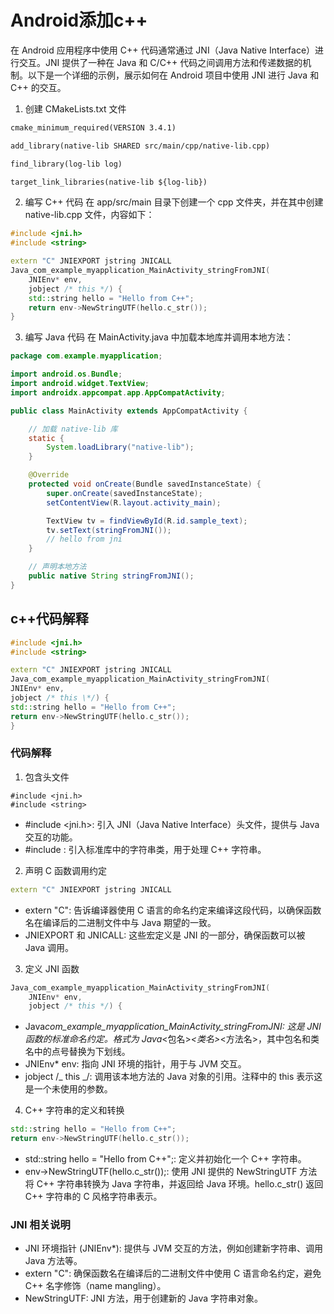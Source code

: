# Android添加c++

在 Android 应用程序中使用 C++ 代码通常通过 JNI（Java Native Interface）进行交互。JNI 提供了一种在 Java 和 C/C++ 代码之间调用方法和传递数据的机制。以下是一个详细的示例，展示如何在 Android 项目中使用 JNI 进行 Java 和 C++ 的交互。

1. 创建 CMakeLists.txt 文件

```txt
cmake_minimum_required(VERSION 3.4.1)

add_library(native-lib SHARED src/main/cpp/native-lib.cpp)

find_library(log-lib log)

target_link_libraries(native-lib ${log-lib})
```

2. 编写 C++ 代码
   在 app/src/main 目录下创建一个 cpp 文件夹，并在其中创建 native-lib.cpp 文件，内容如下：

```c++
#include <jni.h>
#include <string>

extern "C" JNIEXPORT jstring JNICALL
Java_com_example_myapplication_MainActivity_stringFromJNI(
    JNIEnv* env,
    jobject /* this */) {
    std::string hello = "Hello from C++";
    return env->NewStringUTF(hello.c_str());
}
```

3. 编写 Java 代码
   在 MainActivity.java 中加载本地库并调用本地方法：

```java
package com.example.myapplication;

import android.os.Bundle;
import android.widget.TextView;
import androidx.appcompat.app.AppCompatActivity;

public class MainActivity extends AppCompatActivity {

    // 加载 native-lib 库
    static {
        System.loadLibrary("native-lib");
    }

    @Override
    protected void onCreate(Bundle savedInstanceState) {
        super.onCreate(savedInstanceState);
        setContentView(R.layout.activity_main);

        TextView tv = findViewById(R.id.sample_text);
        tv.setText(stringFromJNI());
        // hello from jni
    }

    // 声明本地方法
    public native String stringFromJNI();
}
```

## c++代码解释

```cpp
#include <jni.h>
#include <string>

extern "C" JNIEXPORT jstring JNICALL
Java_com_example_myapplication_MainActivity_stringFromJNI(
JNIEnv* env,
jobject /* this \*/) {
std::string hello = "Hello from C++";
return env->NewStringUTF(hello.c_str());
}
```

### 代码解释

1. 包含头文件

```
#include <jni.h>
#include <string>
```

-   #include <jni.h>: 引入 JNI（Java Native Interface）头文件，提供与 Java 交互的功能。
-   #include <string>: 引入标准库中的字符串类，用于处理 C++ 字符串。

2. 声明 C 函数调用约定

```cpp
extern "C" JNIEXPORT jstring JNICALL
```

-   extern "C": 告诉编译器使用 C 语言的命名约定来编译这段代码，以确保函数名在编译后的二进制文件中与 Java 期望的一致。
-   JNIEXPORT 和 JNICALL: 这些宏定义是 JNI 的一部分，确保函数可以被 Java 调用。

3. 定义 JNI 函数

```cpp
Java_com_example_myapplication_MainActivity_stringFromJNI(
    JNIEnv* env,
    jobject /* this */) {
```

-   Java*com_example_myapplication_MainActivity_stringFromJNI: 这是 JNI 函数的标准命名约定。格式为 Java*<包名>_<类名>_<方法名>，其中包名和类名中的点号替换为下划线。
-   JNIEnv\* env: 指向 JNI 环境的指针，用于与 JVM 交互。
-   jobject /_ this _/: 调用该本地方法的 Java 对象的引用。注释中的 this 表示这是一个未使用的参数。

4. C++ 字符串的定义和转换

```cpp
std::string hello = "Hello from C++";
return env->NewStringUTF(hello.c_str());
```

-   std::string hello = "Hello from C++";: 定义并初始化一个 C++ 字符串。
-   env->NewStringUTF(hello.c_str());: 使用 JNI 提供的 NewStringUTF 方法将 C++ 字符串转换为 Java 字符串，并返回给 Java 环境。hello.c_str() 返回 C++ 字符串的 C 风格字符串表示。

### JNI 相关说明

-   JNI 环境指针 (JNIEnv\*): 提供与 JVM 交互的方法，例如创建新字符串、调用 Java 方法等。
-   extern "C": 确保函数名在编译后的二进制文件中使用 C 语言命名约定，避免 C++ 名字修饰（name mangling）。
-   NewStringUTF: JNI 方法，用于创建新的 Java 字符串对象。
